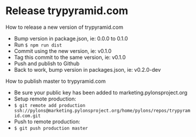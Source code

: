 # Release trypyramid.com

How to release a new version of trypyramid.com

- Bump version in package.json, ie: 0.0.0 to 0.1.0
- Run ```$ npm run dist```
- Commit using the new version, ie: v0.1.0
- Tag this commit to the same version, ie: v0.1.0
- Push and publish to Github
- Back to work, bump version in packages.json, ie: v0.2.0-dev

How to publish master to trypyramid.com

- Be sure your public key has been added to marketing.pylonsproject.org
- Setup remote production:
- ```$ git remote add production ssh://pylons@marketing.pylonsproject.org/home/pylons/repos/trypyramid.com.git```
- Push to remote production:
- ```$ git push production master```
